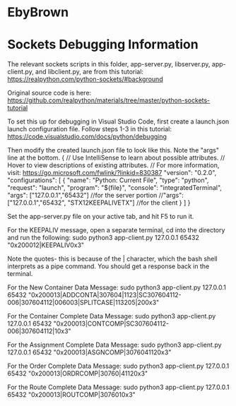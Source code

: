 # EbyBrown

# Sockets Debugging Information

The relevant sockets scripts in this folder, app-server.py, libserver.py, app-client.py, and libclient.py, are from this tutorial:
https://realpython.com/python-sockets/#background

Original source code is here:
https://github.com/realpython/materials/tree/master/python-sockets-tutorial

To set this up for debugging in Visual Studio Code, first create a launch.json launch configuration file. Follow steps 1-3 in this tutorial:
https://code.visualstudio.com/docs/python/debugging


Then modify the created launch.json file to look like this. Note the "args" line at the bottom.
{
    // Use IntelliSense to learn about possible attributes.
    // Hover to view descriptions of existing attributes.
    // For more information, visit: https://go.microsoft.com/fwlink/?linkid=830387
    "version": "0.2.0",
    "configurations": [
        {
            "name": "Python: Current File",
            "type": "python",
            "request": "launch",
            "program": "${file}",
            "console": "integratedTerminal",
            "args": ["127.0.0.1","65432"] //for the server portion
            //"args": ["127.0.0.1","65432", "STX12KEEPALIVETX"] //for the client 
        }
    ]
}

Set the app-server.py file on your active tab, and hit F5 to run it. 

For the KEEPALIV message, open a separate terminal, cd into the directory and run the following: 
sudo python3 app-client.py 127.0.0.1 65432 "0x200012|KEEPALIV0x3"

Note the quotes- this is because of the | character, which the bash shell interprets as a pipe command.
You should get a response back in the terminal.

For the New Container Data Message:
sudo python3 app-client.py 127.0.0.1 65432 "0x200013|ADDCONTA|307604|1123|SC307604112-006|307604112|006003|SPLITCASE|113205|200x3"

For the Container Complete Data Message:
sudo python3 app-client.py 127.0.0.1 65432 "0x200013|CONTCOMP|SC307604112-006|307604112|10x3"

For the Assignment Complete Data Message:
sudo python3 app-client.py 127.0.0.1 65432 "0x200013|ASGNCOMP|3076041120x3"

For the Order Complete Data Message:
sudo python3 app-client.py 127.0.0.1 65432 "0x200013|ORDRCOMP|30760|41120x3"

For the Route Complete Data Message:
sudo python3 app-client.py 127.0.0.1 65432 "0x200013|ROUTCOMP|3076010x3"
